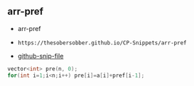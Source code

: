 
## arr-pref

- arr-pref
- ```
  https://thesobersobber.github.io/CP-Snippets/arr-pref
  ```
- [github-snip-file](https://github.com/theSoberSobber/CP-Snippets/blob/main/snippets.json#L645)

```cpp
vector<int> pre(n, 0);
for(int i=1;i<n;i++) pre[i]=a[i]+pref[i-1]; 
```
